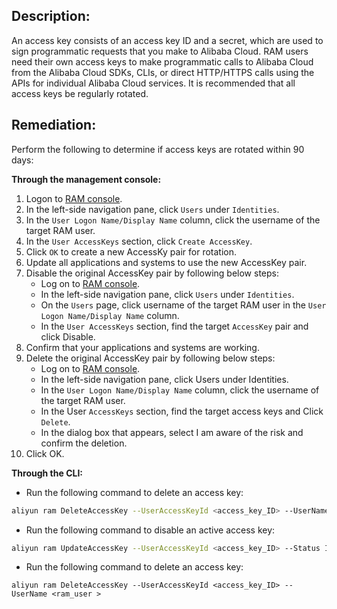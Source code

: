 ## Description:

An access key consists of an access key ID and a secret, which are used to sign programmatic requests that you make to Alibaba Cloud. RAM users need their own access keys to make programmatic calls to Alibaba Cloud from the Alibaba Cloud SDKs, CLIs, or direct HTTP/HTTPS calls using the APIs for individual Alibaba Cloud services. It is recommended that all access keys be regularly rotated.

## Remediation:

Perform the following to determine if access keys are rotated within 90 days:

**Through the management console:**

1. Logon to [RAM console](https://ram.console.aliyun.com/overview).
2. In the left-side navigation pane, click `Users` under `Identities`.
3. In the `User Logon Name/Display Name` column, click the username of the target RAM user.
4. In the `User AccessKeys` section, click `Create AccessKey`.
5. Click `OK` to create a new AccessKy pair for rotation.
6. Update all applications and systems to use the new AccessKey pair.
7. Disable the original AccessKey pair by following below steps:
   - Log on to [RAM console](https://ram.console.aliyun.com/overview).
   - In the left-side navigation pane, click `Users` under `Identities`.
   - On the `Users` page, click username of the target RAM user in the `User Logon Name/Display Name` column.
   - In the `User AccessKeys` section, find the target `AccessKey` pair and click Disable.
8. Confirm that your applications and systems are working.
9. Delete the original AccessKey pair by following below steps:
   - Log on to [RAM console](https://ram.console.aliyun.com/overview).
   - In the left-side navigation pane, click Users under Identities.
   - In the `User Logon Name/Display Name` column, click the username of the target RAM user.
   - In the User `AccessKeys` section, find the target access keys and Click `Delete`.
   - In the dialog box that appears, select I am aware of the risk and confirm the deletion.
10. Click OK.

**Through the CLI:**

-  Run the following command to delete an access key:
```bash
aliyun ram DeleteAccessKey --UserAccessKeyId <access_key_ID> --UserName <ram_user >
```
-  Run the following command to disable an active access key:
```bash
aliyun ram UpdateAccessKey --UserAccessKeyId <access_key_ID> --Status Inactive --UserName <ram_user>
```
- Run the following command to delete an access key:
```
aliyun ram DeleteAccessKey --UserAccessKeyId <access_key_ID> --UserName <ram_user >
```